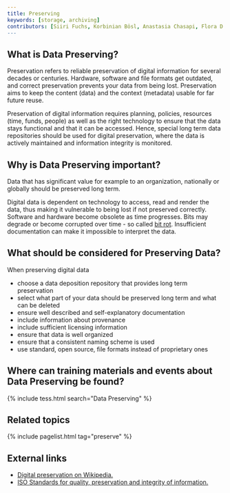 ```yaml
---
title: Preserving
keywords: [storage, archiving]
contributors: [Siiri Fuchs, Korbinian Bösl, Anastasia Chasapi, Flora D'Anna]
---
```


## What is Data Preserving?

Preservation refers to reliable preservation of digital information for several decades or centuries. Hardware, software and file formats get outdated, and correct preservation prevents your data from being lost. Preservation aims to keep the content (data) and the context (metadata) usable for far future reuse.

Preservation of digital information requires planning, policies, resources (time, funds, people) as well as the right technology to ensure that the data stays functional and that it can be accessed. Hence, special long term data repositories should be used for digital preservation, where the data is actively maintained and information integrity is monitored.

## Why is Data Preserving important?

Data that has significant value for example to an organization, nationally or globally should be preserved long term.

Digital data is dependent on technology to access, read and render the data, thus making it vulnerable to being lost if not preserved correctly. Software and hardware become obsolete as time progresses. Bits may degrade or become corrupted over time - so called [bit rot](https://en.wikipedia.org/wiki/Data_degradation). Insufficient documentation can make it impossible to interpret the data.


## What should be considered for Preserving Data?

When preserving digital data

* choose a data deposition repository that provides long term preservation
* select what part of your data should be preserved long term and what can be deleted
* ensure well described and self-explanatory documentation
* include information about provenance
* include sufficient licensing information
* ensure that data is well organized
* ensure that a consistent naming scheme is used 
* use standard, open source, file formats instead of proprietary ones

## Where can training materials and events about Data Preserving be found?

{% include tess.html search="Data Preserving" %}

## Related topics

{% include pagelist.html tag="preserve" %}


<!-- * Licences
* Data quality
* PIDs
* Managing files and file naming
* Checksums
* Discard data -->

## External links

* [Digital preservation on Wikipedia.](https://en.wikipedia.org/wiki/Digital_preservation)
* [ISO Standards for quality, preservation and integrity of information.](https://www.iso.org/committee/53666/x/catalogue/)
